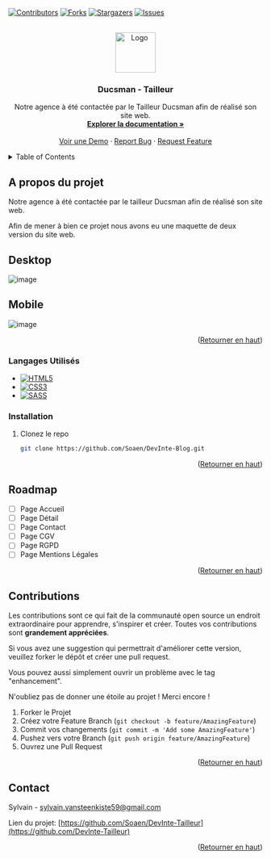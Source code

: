<!-- Improved compatibility of back to top link: See: https://github.com/othneildrew/Best-README-Template/pull/73 -->
<a name="readme-top"></a>
<!--
*** Thanks for checking out the Best-README-Template. If you have a suggestion
*** that would make this better, please fork the repo and create a pull request
*** or simply open an issue with the tag "enhancement".
*** Don't forget to give the project a star!
*** Thanks again! Now go create something AMAZING! :D
-->



<!-- PROJECT SHIELDS -->
<!--
*** I'm using markdown "reference style" links for readability.
*** Reference links are enclosed in brackets [ ] instead of parentheses ( ).
*** See the bottom of this document for the declaration of the reference variables
*** for contributors-url, forks-url, etc. This is an optional, concise syntax you may use.
*** https://www.markdownguide.org/basic-syntax/#reference-style-links
-->
[![Contributors][contributors-shield]][contributors-url]
[![Forks][forks-shield]][forks-url]
[![Stargazers][stars-shield]][stars-url]
[![Issues][issues-shield]][issues-url]



<!-- PROJECT LOGO -->
<br />
<div align="center">
  <a href="https://github.com/Soaen/DevInte-Tailleur">
    <img src="imgs/logo.png" alt="Logo" width="80" height="80">
  </a>

<h3 align="center">Ducsman - Tailleur</h3>

  <p align="center">
    Notre agence à été contactée par le Tailleur Ducsman afin de réalisé son site web.
    <br />
    <a href="https://github.com/Soaen/DevInte-Tailleur"><strong>Explorer la documentation »</strong></a>
    <br />
    <br />
    <a href="https://github.com/Soaen/DevInte-Tailleur">Voir une Demo</a>
    ·
    <a href="https://github.com/Soaen/DevInte-Tailleur/issues">Report Bug</a>
    ·
    <a href="https://github.com/Soaen/DevInte-Tailleur/issues">Request Feature</a>
  </p>
</div>



<!-- TABLE OF CONTENTS -->
<details>
  <summary>Table of Contents</summary>
  <ol>
    <li>
      <a href="#a-propos-du-projet">A propos du projet</a>
    </li>
    <li><a href="#installation">Installation</a></li>
    <li><a href="#roadmap">Roadmap</a></li>
    <li><a href="#contributions">Contributions</a></li>
    <li><a href="#contact">Contact</a></li>
  </ol>
</details>



<!-- ABOUT THE PROJECT -->
## A propos du projet

Notre agence à été contactée par le tailleur Ducsman afin de réalisé son site web.

Afin de mener à bien ce projet nous avons eu une maquette de deux version du site web.

<h2>Desktop</h2>

![image](https://user-images.githubusercontent.com/35190561/204574500-d994042f-ae17-43f3-83bb-2ddce493e466.png)


<h2>Mobile</h2>

![image](https://user-images.githubusercontent.com/35190561/204574470-f66d8e3b-9998-42b1-818b-cc133d911e2e.png)


<p align="right">(<a href="#readme-top">Retourner en haut</a>)</p>


### Langages Utilisés

* [![HTML5][html.com]][html-url]
* [![CSS3][css.com]][css-url]
* [![SASS][sass.com]][sass-url]

### Installation

1. Clonez le repo
   ```sh
   git clone https://github.com/Soaen/DevInte-Blog.git
   ```

<p align="right">(<a href="#readme-top">Retourner en haut</a>)</p>



<!-- ROADMAP -->
## Roadmap

- [ ] Page Accueil
- [ ] Page Détail
- [ ] Page Contact
- [ ] Page CGV
- [ ] Page RGPD
- [ ] Page Mentions Légales

<p align="right">(<a href="#readme-top">Retourner en haut</a>)</p>



<!-- CONTRIBUTING -->
## Contributions

Les contributions sont ce qui fait de la communauté open source un endroit extraordinaire pour apprendre, s'inspirer et créer. Toutes vos contributions sont **grandement appréciées**.

Si vous avez une suggestion qui permettrait d'améliorer cette version, veuillez forker le dépôt et créer une pull request.

Vous pouvez aussi simplement ouvrir un problème avec le tag "enhancement".

N'oubliez pas de donner une étoile au projet ! Merci encore !


1. Forker le Projet
2. Créez votre Feature Branch (`git checkout -b feature/AmazingFeature`)
3. Commit vos changements (`git commit -m 'Add some AmazingFeature'`)
4. Pushez vers votre Branch (`git push origin feature/AmazingFeature`)
5. Ouvrez une Pull Request

<p align="right">(<a href="#readme-top">Retourner en haut</a>)</p>

<!-- CONTACT -->
## Contact

Sylvain - sylvain.vansteenkiste59@gmail.com

Lien du projet: [https://github.com/Soaen/DevInte-Tailleur](https://github.com/DevInte-Tailleur)

<p align="right">(<a href="#readme-top">Retourner en haut</a>)</p>



<!-- MARKDOWN LINKS & IMAGES -->
<!-- https://www.markdownguide.org/basic-syntax/#reference-style-links -->
[contributors-shield]: https://img.shields.io/github/contributors/Soaen/DevInte-Tailleur.svg?style=for-the-badge
[contributors-url]: https://github.com/Soaen/DevInte-Tailleur/graphs/contributors
[forks-shield]: https://img.shields.io/github/forks/Soaen/DevInte-Tailleur.svg?style=for-the-badge
[forks-url]: https://github.com/Soaen/DevInte-Tailleur/network/members
[stars-shield]: https://img.shields.io/github/stars/Soaen/DevInte-Tailleur.svg?style=for-the-badge
[stars-url]: https://github.com/Soaen/DevInte-Tailleur/stargazers
[issues-shield]: https://img.shields.io/github/issues/Soaen/DevInte-Tailleur.svg?style=for-the-badge
[issues-url]: https://github.com/Soaen/DevInte-Tailleur/issues
[product-screenshot]: images/screenshot.png
[html.com]: https://img.shields.io/badge/html5-%23E34F26.svg?style=for-the-badge&logo=html5&logoColor=white
[html-url]: https://html.com/
[css.com]: https://img.shields.io/badge/css3-%231572B6.svg?style=for-the-badge&logo=css3&logoColor=white
[css-url]: https://www.w3.org/Style/CSS/
[sass.com]: https://img.shields.io/badge/SASS-hotpink.svg?style=for-the-badge&logo=SASS&logoColor=white
[sass-url]: https://sass-lang.com/
